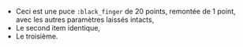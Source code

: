 * Ceci est une puce `:black_finger` de 20 points, remontée de 1 point, avec les autres paramètres laissés intacts,
* Le second item identique,
* Le troisième.
